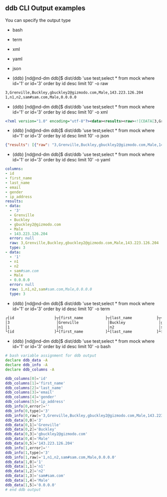 ## ddb CLI Output examples
You can specify the output type 
- bash 
- term
- xml
- yaml
- json

- (ddb) [nd@nd-dm ddb]$ dist/ddb 'use test;select * from mock where id='1' or id='3' order by id desc limit 10' -o raw
```bash
3,Grenville,Buckley,gbuckley2@gizmodo.com,Male,143.223.126.204
1,n1,n2,sam#sam.com,Male,0.0.0.0
```

- (ddb) [nd@nd-dm ddb]$ dist/ddb 'use test;select * from mock where id='1' or id='3' order by id desc limit 10' -o xml
```xml
<?xml version="1.0" encoding="utf-8"?><data><results><raw><![CDATA[3,Grenville,Buckley,gbuckley2@gizmodo.com,Male,143.223.126.204]]></raw><type><![CDATA[3]]></type><data><![CDATA[3]]></data><data><![CDATA[Grenville]]></data><data><![CDATA[Buckley]]></data><data><![CDATA[gbuckley2@gizmodo.com]]></data><data><![CDATA[Male]]></data><data><![CDATA[143.223.126.204]]></data><error><![CDATA[]]></error></results><results><raw><![CDATA[1,n1,n2,sam#sam.com,Male,0.0.0.0]]></raw><type><![CDATA[3]]></type><data><![CDATA[1]]></data><data><![CDATA[n1]]></data><data><![CDATA[n2]]></data><data><![CDATA[sam#sam.com]]></data><data><![CDATA[Male]]></data><data><![CDATA[0.0.0.0]]></data><error><![CDATA[]]></error></results><columns><![CDATA[id]]></columns><columns><![CDATA[first_name]]></columns><columns><![CDATA[last_name]]></columns><columns><![CDATA[email]]></columns><columns><![CDATA[gender]]></columns><columns><![CDATA[ip_address]]></columns></data>
```

- (ddb) [nd@nd-dm ddb]$ dist/ddb 'use test;select * from mock where id='1' or id='3' order by id desc limit 10' -o json
```json
{"results": [{"raw": "3,Grenville,Buckley,gbuckley2@gizmodo.com,Male,143.223.126.204", "type": 3, "data": ["3", "Grenville", "Buckley", "gbuckley2@gizmodo.com", "Male", "143.223.126.204"], "error": null}, {"raw": "1,n1,n2,sam#sam.com,Male,0.0.0.0", "type": 3, "data": ["1", "n1", "n2", "sam#sam.com", "Male", "0.0.0.0"], "error": null}], "columns": ["id", "first_name", "last_name", "email", "gender", "ip_address"]}
```

- (ddb) [nd@nd-dm ddb]$ dist/ddb 'use test;select * from mock where id='1' or id='3' order by id desc limit 10' -o yaml
```yaml
columns:
- id
- first_name
- last_name
- email
- gender
- ip_address
results:
- data:
  - '3'
  - Grenville
  - Buckley
  - gbuckley2@gizmodo.com
  - Male
  - 143.223.126.204
  error: null
  raw: 3,Grenville,Buckley,gbuckley2@gizmodo.com,Male,143.223.126.204
  type: 3
- data:
  - '1'
  - n1
  - n2
  - sam#sam.com
  - Male
  - 0.0.0.0
  error: null
  raw: 1,n1,n2,sam#sam.com,Male,0.0.0.0
  type: 3
  ```

- (ddb) [nd@nd-dm ddb]$ dist/ddb 'use test;select * from mock where id='1' or id='3' order by id desc limit 10' -o term
```bash
┌┤id                  ├┬┤first_name          ├┬┤last_name           ├┬┤email               ├┬┤gender              ├┬┤ip_address          ├┐
│3                     │Grenville             │Buckley               │gbuckley2@gizmodo.com │Male                  │143.223.126.204       │
│1                     │n1                    │n2                    │sam#sam.com           │Male                  │0.0.0.0               │
└[id                  ]┴[first_name          ]┴[last_name           ]┴[email               ]┴[gender              ]┴[ip_address          ]┘
```

- (ddb) [nd@nd-dm ddb]$ dist/ddb 'use test;select * from mock where id='1' or id='3' order by id desc limit 10' -o bash
```bash
# bash variable assignment for ddb output
declare ddb_data -A
declare ddb_info -A
declare ddb_columns -A

ddb_columns[0]='id'
ddb_columns[1]='first_name'
ddb_columns[2]='last_name'
ddb_columns[3]='email'
ddb_columns[4]='gender'
ddb_columns[5]='ip_address'
ddb_info[0,error]=''
ddb_info[0,type]='3'
ddb_info[0,raw]='3,Grenville,Buckley,gbuckley2@gizmodo.com,Male,143.223.126.204'
ddb_data[0,0]='3'
ddb_data[0,1]='Grenville'
ddb_data[0,2]='Buckley'
ddb_data[0,3]='gbuckley2@gizmodo.com'
ddb_data[0,4]='Male'
ddb_data[0,5]='143.223.126.204'
ddb_info[1,error]=''
ddb_info[1,type]='3'
ddb_info[1,raw]='1,n1,n2,sam#sam.com,Male,0.0.0.0'
ddb_data[1,0]='1'
ddb_data[1,1]='n1'
ddb_data[1,2]='n2'
ddb_data[1,3]='sam#sam.com'
ddb_data[1,4]='Male'
ddb_data[1,5]='0.0.0.0'
# end ddb output 
```
